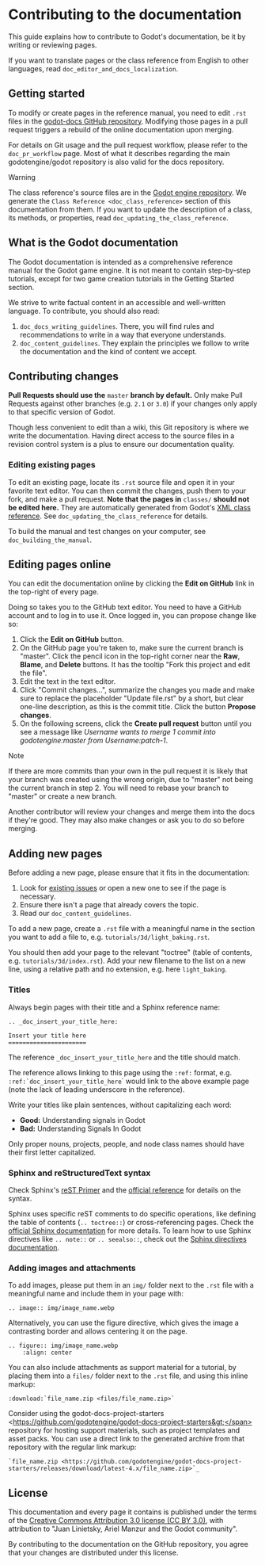 # Contributing to the documentation

This guide explains how to contribute to Godot's documentation, be it by
writing or reviewing pages.

If you want to translate pages or the class reference from English to
other languages, read `doc_editor_and_docs_localization`.

## Getting started

To modify or create pages in the reference manual, you need to edit
`.rst` files in the [godot-docs GitHub
repository](https://github.com/godotengine/godot-docs). Modifying those
pages in a pull request triggers a rebuild of the online documentation
upon merging.

For details on Git usage and the pull request workflow, please refer to
the `doc_pr_workflow` page. Most of what it describes regarding the main
godotengine/godot repository is also valid for the docs repository.

Warning

The class reference's source files are in the [Godot engine
repository](https://github.com/godotengine/godot). We generate the
`Class Reference <doc_class_reference>` section of this documentation
from them. If you want to update the description of a class, its
methods, or properties, read `doc_updating_the_class_reference`.

## What is the Godot documentation

The Godot documentation is intended as a comprehensive reference manual
for the Godot game engine. It is not meant to contain step-by-step
tutorials, except for two game creation tutorials in the Getting Started
section.

We strive to write factual content in an accessible and well-written
language. To contribute, you should also read:

1.  `doc_docs_writing_guidelines`. There, you will find rules and
    recommendations to write in a way that everyone understands.
2.  `doc_content_guidelines`. They explain the principles we follow to
    write the documentation and the kind of content we accept.

## Contributing changes

**Pull Requests should use the** `master` **branch by default.** Only
make Pull Requests against other branches (e.g. `2.1` or `3.0`) if your
changes only apply to that specific version of Godot.

Though less convenient to edit than a wiki, this Git repository is where
we write the documentation. Having direct access to the source files in
a revision control system is a plus to ensure our documentation quality.

### Editing existing pages

To edit an existing page, locate its `.rst` source file and open it in
your favorite text editor. You can then commit the changes, push them to
your fork, and make a pull request. **Note that the pages in**
`classes/` **should not be edited here.** They are automatically
generated from Godot's [XML class
reference](https://github.com/godotengine/godot/tree/master/doc/classes).
See `doc_updating_the_class_reference` for details.

To build the manual and test changes on your computer, see
`doc_building_the_manual`.

## Editing pages online

You can edit the documentation online by clicking the **Edit on GitHub**
link in the top-right of every page.

Doing so takes you to the GitHub text editor. You need to have a GitHub
account and to log in to use it. Once logged in, you can propose change
like so:

1.  Click the **Edit on GitHub** button.
2.  On the GitHub page you're taken to, make sure the current branch is
    "master". Click the pencil icon in the top-right corner near the
    **Raw**, **Blame**, and **Delete** buttons. It has the tooltip "Fork
    this project and edit the file".
3.  Edit the text in the text editor.
4.  Click "Commit changes...", summarize the changes you made and make
    sure to replace the placeholder "Update file.rst" by a short, but
    clear one-line description, as this is the commit title. Click the
    button **Propose changes**.
5.  On the following screens, click the **Create pull request** button
    until you see a message like *Username wants to merge 1 commit into
    godotengine:master from Username:patch-1*.

Note

If there are more commits than your own in the pull request it is likely
that your branch was created using the wrong origin, due to "master" not
being the current branch in step 2. You will need to rebase your branch
to "master" or create a new branch.

Another contributor will review your changes and merge them into the
docs if they're good. They may also make changes or ask you to do so
before merging.

## Adding new pages

Before adding a new page, please ensure that it fits in the
documentation:

1.  Look for [existing
    issues](https://github.com/godotengine/godot-docs/issues) or open a
    new one to see if the page is necessary.
2.  Ensure there isn't a page that already covers the topic.
3.  Read our `doc_content_guidelines`.

To add a new page, create a `.rst` file with a meaningful name in the
section you want to add a file to, e.g. `tutorials/3d/light_baking.rst`.

You should then add your page to the relevant "toctree" (table of
contents, e.g. `tutorials/3d/index.rst`). Add your new filename to the
list on a new line, using a relative path and no extension, e.g. here
`light_baking`.

### Titles

Always begin pages with their title and a Sphinx reference name:

    .. _doc_insert_your_title_here:

    Insert your title here
    ======================

The reference `_doc_insert_your_title_here` and the title should match.

The reference allows linking to this page using the `:ref:` format, e.g.
`` :ref:`doc_insert_your_title_here ``\` would link to the above example
page (note the lack of leading underscore in the reference).

Write your titles like plain sentences, without capitalizing each word:

-   **Good:** Understanding signals in Godot
-   **Bad:** Understanding Signals In Godot

Only proper nouns, projects, people, and node class names should have
their first letter capitalized.

### Sphinx and reStructuredText syntax

Check Sphinx's [reST
Primer](https://www.sphinx-doc.org/en/stable/rest.html) and the
[official reference](https://docutils.sourceforge.net/rst.html) for
details on the syntax.

Sphinx uses specific reST comments to do specific operations, like
defining the table of contents (`.. toctree::`) or cross-referencing
pages. Check the [official Sphinx
documentation](https://www.sphinx-doc.org/en/stable/index.html) for more
details. To learn how to use Sphinx directives like `.. note::` or
`.. seealso::`, check out the [Sphinx directives
documentation](https://www.sphinx-doc.org/en/master/usage/restructuredtext/directives.html).

### Adding images and attachments

To add images, please put them in an `img/` folder next to the `.rst`
file with a meaningful name and include them in your page with:

    .. image:: img/image_name.webp

Alternatively, you can use the <span class="title-ref">figure</span>
directive, which gives the image a contrasting border and allows
centering it on the page.

    .. figure:: img/image_name.webp
        :align: center

You can also include attachments as support material for a tutorial, by
placing them into a `files/` folder next to the `.rst` file, and using
this inline markup:

    :download:`file_name.zip <files/file_name.zip>`

Consider using the <span class="title-ref">godot-docs-project-starters
&lt;https://github.com/godotengine/godot-docs-project-starters&gt;</span>
repository for hosting support materials, such as project templates and
asset packs. You can use a direct link to the generated archive from
that repository with the regular link markup:

    `file_name.zip <https://github.com/godotengine/godot-docs-project-starters/releases/download/latest-4.x/file_name.zip>`_

## License

This documentation and every page it contains is published under the
terms of the [Creative Commons Attribution 3.0 license (CC BY
3.0)](https://creativecommons.org/licenses/by/3.0/), with attribution to
"Juan Linietsky, Ariel Manzur and the Godot community".

By contributing to the documentation on the GitHub repository, you agree
that your changes are distributed under this license.
